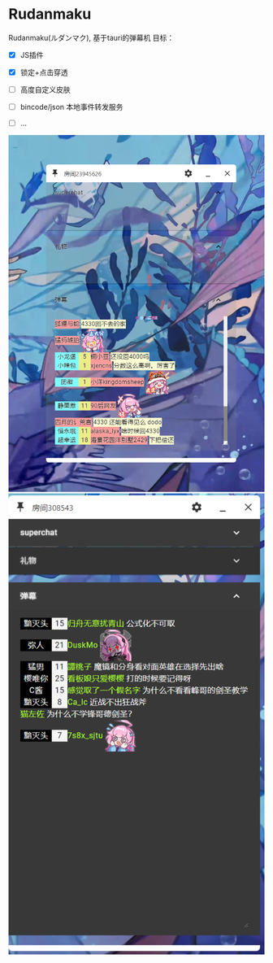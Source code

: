 # Rudanmaku
Rudanmaku(ルダンマク), 基于tauri的弹幕机
目标：
- [x] JS插件
- [x] 锁定+点击穿透
- [ ] 高度自定义皮肤
- [ ] bincode/json 本地事件转发服务
- [ ] ...


![演示](.readme/%E6%BC%94%E7%A4%BA1.png)
![演示](.readme/演示-主题.png)